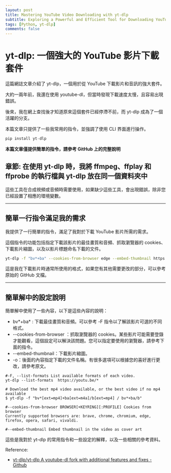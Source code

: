 ```yaml
---
layout: post
title: Mastering YouTube Video Downloading with yt-dlp
subtitle: Exploring a Powerful and Efficient Tool for Downloading YouTube Videos
tags: [Python, yt-dlp]
comments: false
---
```


# yt-dlp: 一個強大的 YouTube 影片下載套件

這篇網誌文章介紹了 yt-dlp，一個用於從 YouTube 下載影片和音訊的強大套件。

大約一兩年前，我還在使用 youtube-dl，但當時發現下載速度太慢，且容易出現錯誤。

後來，我在網上查找後才知道原來這個套件已經停滯不前，而 yt-dlp 成為了一個活躍的分支。

本篇文章只提供了一些我常用的指令，並強調了使用 CLI 界面進行操作。

```python
pip install yt-dlp
```

**本篇文章僅提供簡單的指令，請參考 GitHub 上的完整說明**

## 章節: 在使用 yt-dlp 時，我將 ffmpeg、ffplay 和 ffprobe 的執行檔與 yt-dlp 放在同一個資料夾中

這些工具在合成視頻或音頻時需要使用，如果缺少這些工具，會出現錯誤，除非您已經設置了相應的環境變數。

---

## 簡單一行指令滿足我的需求

我提供了一行簡單的指令，滿足了我對於下載 YouTube 影片所需的需求。

這個指令的功能包括指定下載該影片的最佳畫質和音頻、抓取瀏覽器的 cookies、下載影片縮圖，以及以影片標題命名下載的文件。

```bash
yt-dlp -f "bv*+ba" --cookies-from-browser edge --embed-thumbnail https://youtu.be/* -o "%(title)s"
```

這是我在下載影片時通常所使用的格式，如果您有其他需要更改的部分，可以參考原始的 GitHub 文檔。

---

## 簡單解中的設定說明

簡單解中使用了一些內容，以下是這些內容的說明：

- bv*+ba* : 下載最佳畫質和音頻。可以參考 -F 指令以了解該影片可選的不同格式。
- --cookies-from-browser ：抓取瀏覽器的 cookies。某些影片可能需要登錄才能觀看，這個設定可以解決該問題。您可以指定要使用的瀏覽器，請參考下面的指令。
- --embed-thumbnail：下載影片縮圖。
- -o：後面的內容指定下載的文件名稱。有很多選項可以根據您的喜好進行更改，請參考原文。

```less
#-F, --list-formats List available formats of each video.
yt-dlp --list-formats  https://youtu.be/*

# Download the best mp4 video available, or the best video if no mp4 available
$ yt-dlp -f "bv*[ext=mp4]+ba[ext=m4a]/b[ext=mp4] / bv*+ba/b"

#--cookies-from-browser BROWSER[+KEYRING][:PROFILE] Cookies from browser
Currently supported browsers are: brave, chrome, chromium, edge, firefox, opera, safari, vivaldi.

#--embed-thumbnail Embed thumbnail in the video as cover art
```

這些是我對於 yt-dlp 的常用指令和一些設定的解釋，以及一些相關的參考資料。

Reference:

- [yt-dlp/yt-dlp A youtube-dl fork with additional features and fixes - Github](https://github.com/yt-dlp/yt-dlp)